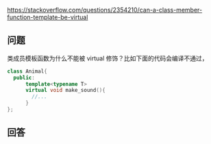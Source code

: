 <https://stackoverflow.com/questions/2354210/can-a-class-member-function-template-be-virtual>

## 问题

类成员模板函数为什么不能被 virtual 修饰？比如下面的代码会编译不通过，

```c++
class Animal{
  public:
      template<typename T>
      virtual void make_sound(){
        //...
      }
};
```

## 回答



